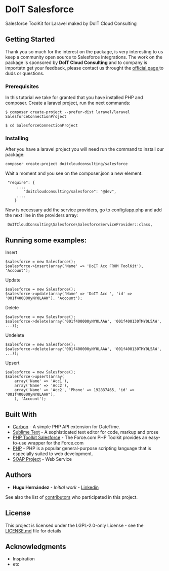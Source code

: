 # DoIT Salesforce

Salesforce ToolKit for Laravel maked by DoIT Cloud Consulting

## Getting Started

Thank you so much for the interest on the package, is very interesting to us keep a community open source to Salesforce integrations. The work on the package is sponsored by **DoIT Cloud Consulting** and to company is importatn get your feedback, please contact us throught the [official page ](http://www.doitcloud.consulting/) to duds or questions.

### Prerequisites

In this tutorial we take for granted that you have installed PHP and composer. Create a laravel project, run the next commands:

```
$ composer create-project --prefer-dist laravel/laravel SalesforceConnectionProject
```
```
$ cd SalesforceConnectionProject
```

### Installing

After you have a laravel project you will need run the command to install our package:


```
composer create-project doitcloudconsulting/salesforce
```

Wait a moment and you see on the composer.json a new element:

```
 "require": {
     ....
        "doitcloudconsulting/salesforce": "@dev",
     ....
    }
```


Now is necessary add the service providers, go to config/app.php and add the next line in the providers array:


```
 DoITCloudConsulting\Salesforce\SalesforceServiceProvider::class,
```


## Running some examples:

Insert

```
$salesforce = new Salesforce();
$salesforce->insert(array('Name' => 'DoIT Acc FROM ToolKit'), 'Account');

```

Update

```
$salesforce = new Salesforce();
$salesforce->update(array('Name' => 'DoIT Acc ', 'id' => '001f400000yNY0LAAW'), 'Account');
```

Delete

```
$salesforce = new Salesforce();
$salesforce->delete(array('001f400000yNY0LAAW', '001f400130TMY0L5AW', ...));
```

Undelete

```
$salesforce = new Salesforce();
$salesforce->delete(array('001f400000yNY0LAAW', '001f400130TMY0L5AW', ...));
```

Upsert

```
$salesforce = new Salesforce();
$salesforce->upsert(array(
	array('Name' => 'Acc1'),
	array('Name' => 'Acc2'),
	array('Name' => 'Acc2', 'Phone' => 192837465, 'id' => '001f400000yNY0LAAW'),
	), 'Account');
```


<!-- ### Break down into end to end tests

Explain what these tests test and why

```
Give an example
```

### And coding style tests

Explain what these tests test and why

```
Give an example
``` -->

<!-- ## Deployment

Add additional notes about how to deploy this on a live system -->

## Built With

* [Carbon](https://carbon.nesbot.com/docs/) - A simple PHP API extension for DateTime.
* [Sublime Text](https://www.sublimetext.com/) - A sophisticated text editor for
code, markup and prose
* [PHP Toolkit Salesforce](https://developer.salesforce.com/index.php?title=Getting_Started_with_the_Force.com_Toolkit_for_PHP&oldid=51397) - The Force.com PHP Toolkit provides an easy-to-use wrapper for the Force.com 
* [PHP](https://php.net/) - PHP is a popular general-purpose scripting language that is especially suited to web development.
* [SOAP Project](https://www.php.net/manual/es/book.soap.php) - Web Service

<!-- ## Contributing

Please read [CONTRIBUTING.md](https://gist.github.com/PurpleBooth/b24679402957c63ec426) for details on our code of conduct, and the process for submitting pull requests to us. -->
 
## Authors

* **Hugo Hernández** - *Initial work* - [Linkedin](https://www.linkedin.com/in/hugo-hern%C3%A1ndez-65921080/)

See also the list of [contributors](https://github.com/your/project/contributors) who participated in this project.

## License

This project is licensed under the LGPL-2.0-only License - see the [LICENSE.md](LICENSE.md) file for details

## Acknowledgments

* Inspiration
* etc

